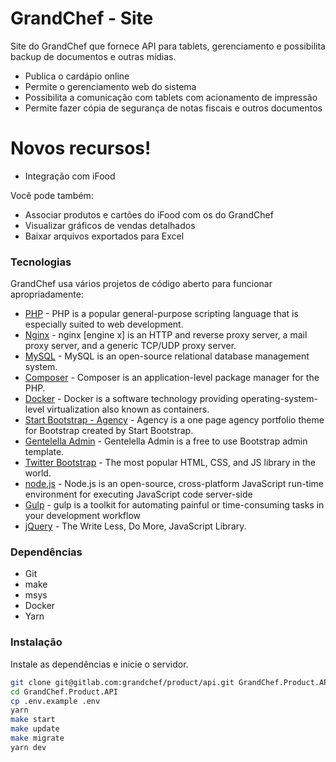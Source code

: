 # GrandChef - Site
Site do GrandChef que fornece API para tablets, gerenciamento e possibilita backup de documentos e outras mídias.

  - Publica o cardápio online
  - Permite o gerenciamento web do sistema
  - Possibilita a comunicação com tablets com acionamento de impressão
  - Permite fazer cópia de segurança de notas fiscais e outros documentos

# Novos recursos!

  - Integração com iFood

Você pode também:
  - Associar produtos e cartões do iFood com os do GrandChef
  - Visualizar gráficos de vendas detalhados
  - Baixar arquivos exportados para Excel

### Tecnologias

GrandChef usa vários projetos de código aberto para funcionar apropriadamente:

* [PHP] - PHP is a popular general-purpose scripting language that is especially suited to web development.
* [Nginx] - nginx [engine x] is an HTTP and reverse proxy server, a mail proxy server, and a generic TCP/UDP proxy server.
* [MySQL] - MySQL is an open-source relational database management system.
* [Composer] - Composer is an application-level package manager for the PHP.
* [Docker] - Docker is a software technology providing operating-system-level virtualization also known as containers.
* [Start Bootstrap - Agency] - Agency is a one page agency portfolio theme for Bootstrap created by Start Bootstrap.
* [Gentelella Admin] - Gentelella Admin is a free to use Bootstrap admin template.
* [Twitter Bootstrap] - The most popular HTML, CSS, and JS library in the world.
* [node.js] - Node.js is an open-source, cross-platform JavaScript run-time environment for executing JavaScript code server-side
* [Gulp] - gulp is a toolkit for automating painful or time-consuming tasks in your development workflow
* [jQuery] - The Write Less, Do More, JavaScript Library.

### Dependências
- Git
- make
- msys
- Docker
- Yarn

### Instalação

Instale as dependências e inicie o servidor.
```sh
git clone git@gitlab.com:grandchef/product/api.git GrandChef.Product.API
cd GrandChef.Product.API
cp .env.example .env
yarn
make start
make update
make migrate
yarn dev
```

   [PHP]: <http://www.php.net/>
   [Nginx]: <https://nginx.org/>
   [MySQL]: <https://dev.mysql.com/downloads/mysql/>
   [Composer]: <https://getcomposer.org/>
   [Docker]: <https://www.docker.com/>
   [Start Bootstrap - Agency]: <https://github.com/BlackrockDigital/startbootstrap-agency>
   [Gentelella Admin]: <https://github.com/puikinsh/gentelella>
   [node.js]: <http://nodejs.org>
   [Twitter Bootstrap]: <http://twitter.github.com/bootstrap/>
   [Gulp]: <http://gulpjs.com>
   [jQuery]: <http://jquery.com>
